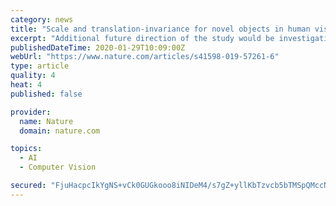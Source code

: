 ```yaml
---
category: news
title: "Scale and translation-invariance for novel objects in human vision"
excerpt: "Additional future direction of the study would be investigating diagnostic critical spatial frequency in ENNs for object recognition. It was previously observed that critical bands of spatial ..."
publishedDateTime: 2020-01-29T10:09:00Z
webUrl: "https://www.nature.com/articles/s41598-019-57261-6"
type: article
quality: 4
heat: 4
published: false

provider:
  name: Nature
  domain: nature.com

topics:
  - AI
  - Computer Vision

secured: "FjuHacpcIkYgNS+vCk0GUGkooo8iNIDeM4/s7gZ+yllKbTzvcb5bTMSpQMccNXl3jS07d3b9xq/socpOy4dsAAaCpuBeCU1L4hY51vLqekHYjhICox5fa1KrwpI0ow+7RXBh55lIQ5QA7OiqtzTJAUuXmnazhpbQMTnxuexJ0VFzOjYLl+QLqymg7HzEPh5R8MYsy3vSqsxH8S8a/4HKsNxRD/fRD+Lx9w5o1yPnpuYoGzbfPMEIFDn1GBA1yo88/QRH8XpHGkEyluAKYGIjBoayhlv8ZGTz6ugzxqeBqTCv2s7hCfPOPKjFXqw4FAn8;EdJKxfots41pArD90T/kDQ=="
---
```


